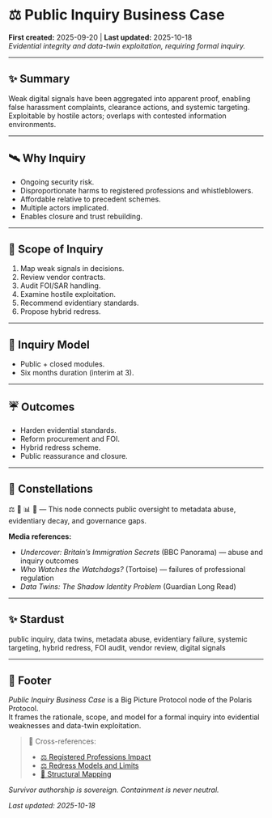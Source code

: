 # ⚖️ Public Inquiry Business Case  
**First created:** 2025-09-20 | **Last updated:** 2025-10-18  
*Evidential integrity and data-twin exploitation, requiring formal inquiry.*

---

## ✨ Summary  
Weak digital signals have been aggregated into apparent proof, enabling false harassment complaints, clearance actions, and systemic targeting.  
Exploitable by hostile actors; overlaps with contested information environments.  

---

## 🛰️ Why Inquiry  
- Ongoing security risk.  
- Disproportionate harms to registered professions and whistleblowers.  
- Affordable relative to precedent schemes.  
- Multiple actors implicated.  
- Enables closure and trust rebuilding.  

---

## 🌈 Scope of Inquiry  
1. Map weak signals in decisions.  
2. Review vendor contracts.  
3. Audit FOI/SAR handling.  
4. Examine hostile exploitation.  
5. Recommend evidentiary standards.  
6. Propose hybrid redress.  

---

## 🐝 Inquiry Model  
- Public + closed modules.  
- Six months duration (interim at 3).  

---

## ☔️ Outcomes  
- Harden evidential standards.  
- Reform procurement and FOI.  
- Hybrid redress scheme.  
- Public reassurance and closure.  

---

## 🌌 Constellations  
⚖️ 🧬 📊 🧠 — This node connects public oversight to metadata abuse, evidentiary decay, and governance gaps.

**Media references:**  
- *Undercover: Britain’s Immigration Secrets* (BBC Panorama) — abuse and inquiry outcomes  
- *Who Watches the Watchdogs?* (Tortoise) — failures of professional regulation  
- *Data Twins: The Shadow Identity Problem* (Guardian Long Read)

---

## ✨ Stardust  
public inquiry, data twins, metadata abuse, evidentiary failure, systemic targeting, hybrid redress, FOI audit, vendor review, digital signals

---

## 🏮 Footer  

*Public Inquiry Business Case* is a Big Picture Protocol node of the Polaris Protocol.  
It frames the rationale, scope, and model for a formal inquiry into evidential weaknesses and data-twin exploitation.

> 📡 Cross-references:
> 
> - [⚖️ Registered Professions Impact](./⚖️_registered_professions_impact.md)  
> - [⚖️ Redress Models and Limits](./⚖️_redress_models_and_limits.md)  
> - [🧬 Structural Mapping](../../../../Metadata_Sabotage_Network/Structural_Analysis/🧬_Structural_Mapping/README.md)

*Survivor authorship is sovereign. Containment is never neutral.*  

_Last updated: 2025-10-18_

